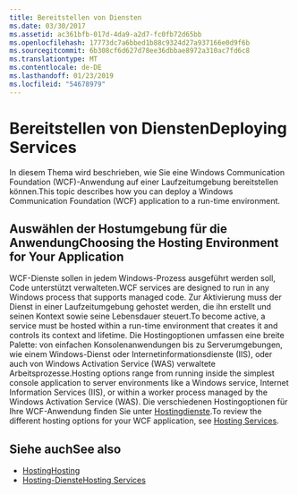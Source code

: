```yaml
---
title: Bereitstellen von Diensten
ms.date: 03/30/2017
ms.assetid: ac361bfb-017d-4da9-a2d7-fc0fb72d65bb
ms.openlocfilehash: 17773dc7a6bbed1b88c9324d27a937166e0d9f6b
ms.sourcegitcommit: 6b308cf6d627d78ee36dbbae8972a310ac7fd6c8
ms.translationtype: MT
ms.contentlocale: de-DE
ms.lasthandoff: 01/23/2019
ms.locfileid: "54678979"
---
```

# <a name="deploying-services"></a><span data-ttu-id="8370b-102">Bereitstellen von Diensten</span><span class="sxs-lookup"><span data-stu-id="8370b-102">Deploying Services</span></span>
<span data-ttu-id="8370b-103">In diesem Thema wird beschrieben, wie Sie eine Windows Communication Foundation (WCF)-Anwendung auf einer Laufzeitumgebung bereitstellen können.</span><span class="sxs-lookup"><span data-stu-id="8370b-103">This topic describes how you can deploy a Windows Communication Foundation (WCF) application to a run-time environment.</span></span>  
  
## <a name="choosing-the-hosting-environment-for-your-application"></a><span data-ttu-id="8370b-104">Auswählen der Hostumgebung für die Anwendung</span><span class="sxs-lookup"><span data-stu-id="8370b-104">Choosing the Hosting Environment for Your Application</span></span>  
 <span data-ttu-id="8370b-105">WCF-Dienste sollen in jedem Windows-Prozess ausgeführt werden soll, Code unterstützt verwalteten.</span><span class="sxs-lookup"><span data-stu-id="8370b-105">WCF services are designed to run in any Windows process that supports managed code.</span></span> <span data-ttu-id="8370b-106">Zur Aktivierung muss der Dienst in einer Laufzeitumgebung gehostet werden, die ihn erstellt und seinen Kontext sowie seine Lebensdauer steuert.</span><span class="sxs-lookup"><span data-stu-id="8370b-106">To become active, a service must be hosted within a run-time environment that creates it and controls its context and lifetime.</span></span> <span data-ttu-id="8370b-107">Die Hostingoptionen umfassen eine breite Palette: von einfachen Konsolenanwendungen bis zu Serverumgebungen, wie einem Windows-Dienst oder Internetinformationsdienste (IIS), oder auch von Windows Activation Service (WAS) verwaltete Arbeitsprozesse.</span><span class="sxs-lookup"><span data-stu-id="8370b-107">Hosting options range from running inside the simplest console application to server environments like a Windows service, Internet Information Services (IIS), or within a worker process managed by the Windows Activation Service (WAS).</span></span> <span data-ttu-id="8370b-108">Die verschiedenen Hostingoptionen für Ihre WCF-Anwendung finden Sie unter [Hostingdienste](../../../../docs/framework/wcf/hosting-services.md).</span><span class="sxs-lookup"><span data-stu-id="8370b-108">To review the different hosting options for your WCF application, see [Hosting Services](../../../../docs/framework/wcf/hosting-services.md).</span></span>  
  
## <a name="see-also"></a><span data-ttu-id="8370b-109">Siehe auch</span><span class="sxs-lookup"><span data-stu-id="8370b-109">See also</span></span>
- [<span data-ttu-id="8370b-110">Hosting</span><span class="sxs-lookup"><span data-stu-id="8370b-110">Hosting</span></span>](../../../../docs/framework/wcf/feature-details/hosting.md)
- [<span data-ttu-id="8370b-111">Hosting-Dienste</span><span class="sxs-lookup"><span data-stu-id="8370b-111">Hosting Services</span></span>](../../../../docs/framework/wcf/hosting-services.md)
